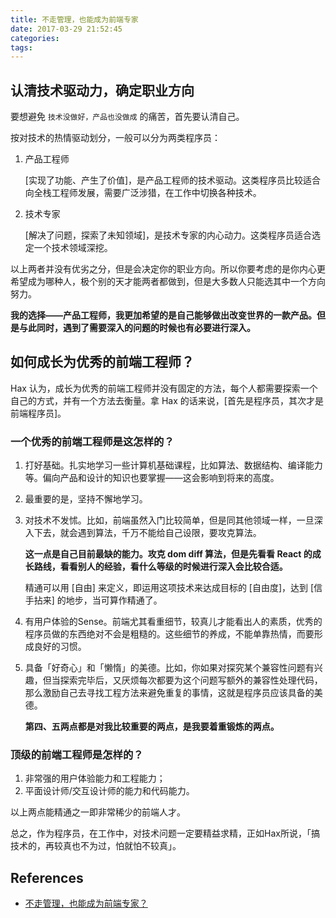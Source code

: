 ```yaml
---
title: 不走管理，也能成为前端专家
date: 2017-03-29 21:52:45
categories:
tags:
---
```


## 认清技术驱动力，确定职业方向

要想避免 `技术没做好，产品也没做成` 的痛苦，首先要认清自己。

按对技术的热情驱动划分，一般可以分为两类程序员：

1. 产品工程师

    [实现了功能、产生了价值]，是产品工程师的技术驱动。这类程序员比较适合向全栈工程师发展，需要广泛涉猎，在工作中切换各种技术。

2. 技术专家

    [解决了问题，探索了未知领域]，是技术专家的内心动力。这类程序员适合选定一个技术领域深挖。

以上两者并没有优劣之分，但是会决定你的职业方向。所以你要考虑的是你内心更希望成为哪种人，极个别的天才能两者都做到，但是大多数人只能选其中一个方向努力。

**我的选择——产品工程师，我更加希望的是自己能够做出改变世界的一款产品。但是与此同时，遇到了需要深入的问题的时候也有必要进行深入。**

## 如何成长为优秀的前端工程师？

Hax 认为，成长为优秀的前端工程师并没有固定的方法，每个人都需要探索一个自己的方式，并有一个方法去衡量。拿 Hax 的话来说，[首先是程序员，其次才是前端程序员]。

### 一个优秀的前端工程师是这怎样的？

1. 打好基础。扎实地学习一些计算机基础课程，比如算法、数据结构、编译能力等。偏向产品和设计的知识也要掌握——这会影响到将来的高度。
2. 最重要的是，坚持不懈地学习。
3. 对技术不发怵。比如，前端虽然入门比较简单，但是同其他领域一样，一旦深入下去，就会遇到算法，千万不能给自己设限，要攻克算法。

    **这一点是自己目前最缺的能力。攻克 dom diff 算法，但是先看看 React 的成长路线，看看别人的经验，看什么等级的时候进行深入会比较合适。**

    精通可以用 [自由] 来定义，即运用这项技术来达成目标的 [自由度]，达到 [信手拈来] 的地步，当可算作精通了。

4. 有用户体验的Sense。前端尤其看重细节，较真儿才能看出人的素质，优秀的程序员做的东西绝对不会是粗糙的。这些细节的养成，不能单靠热情，而要形成良好的习惯。
5. 具备「好奇心」和「懒惰」的美德。比如，你如果对探究某个兼容性问题有兴趣，但当探索完毕后，又厌烦每次都要为这个问题写额外的兼容性处理代码，那么激励自己去寻找工程方法来避免重复的事情，这就是程序员应该具备的美德。

    **第四、五两点都是对我比较重要的两点，是我要着重锻炼的两点。**

### 顶级的前端工程师是怎样的？

1. 非常强的用户体验能力和工程能力；
2. 平面设计师/交互设计师的能力和代码能力。

以上两点能精通之一即非常稀少的前端人才。

总之，作为程序员，在工作中，对技术问题一定要精益求精，正如Hax所说，「搞技术的，再较真也不为过，怕就怕不较真」。

## References

- [不走管理，也能成为前端专家？](https://www.100offer.com/blog/posts/86)
